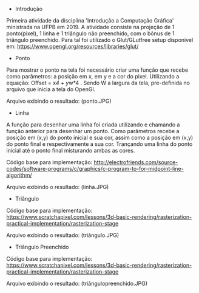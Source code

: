 - Introdução

Primeira atividade da disciplina 'Introdução a Computação Gráfica' ministrada na UFPB em 2019.
A atividade consiste na projeção de 1 ponto(pixel), 1 linha e 1 triângulo não preenchido, com o bônus de 1 triângulo preenchido.
Para tal foi utilizado o Glut/GLutfree setup disponível em: https://www.opengl.org/resources/libraries/glut/

- Ponto

Para mostrar o ponto na tela foi necessário criar uma função que recebe como parâmetros: a posição em x, em y e a cor do pixel. Utilizando a equação: Offset = x*4 + y*w*4 . Sendo W a largura da tela, pre-definida no arquivo que inicia a tela do OpenGl.

Arquivo exibindo o resultado: (ponto.JPG)

- Linha

A função para desenhar uma linha foi criada utilizando e chamando a função anterior para desenhar um ponto. Como parâmetros recebe a posição em (x,y) do ponto inicial e sua cor, assim como a posição em (x,y) do ponto final e respectivamente a sua cor. Trançando uma linha do ponto inicial até o ponto final misturando ambas as cores.

Código base para implementação:  http://electrofriends.com/source-codes/software-programs/c/graphics/c-program-to-for-midpoint-line-algorithm/

Arquivo exibindo o resultado: (linha.JPG)

- Triângulo


Código base para implementação: https://www.scratchapixel.com/lessons/3d-basic-rendering/rasterization-practical-implementation/rasterization-stage

Arquivo exibindo o resultado: (triângulo.JPG)

- Triângulo Preenchido



Código base para implementação: https://www.scratchapixel.com/lessons/3d-basic-rendering/rasterization-practical-implementation/rasterization-stage

Arquivo exibindo o resultado: (triângulopreenchido.JPG)
